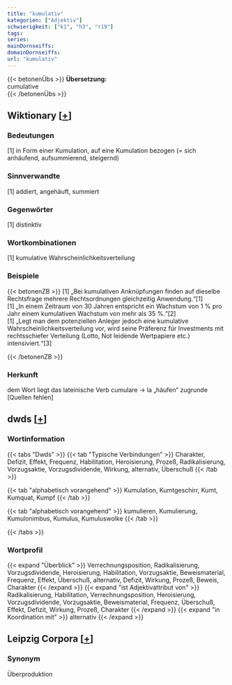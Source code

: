 ```yaml
---
title: "kumulativ"
kategorien: ["Adjektiv"]
schwierigkeit: ["k1", "h3", "r19"]
tags:
series:
mainDornseiffs:
domainDornseiffs:
url: "kumulativ"
---
```


{{< betonenÜbs >}}
**Übersetzung:**  
cumulative  
{{< /betonenÜbs >}}

## Wiktionary [[+](https://de.wiktionary.org/wiki/kumulativ)]

### Bedeutungen
[1] in Form einer Kumulation, auf eine Kumulation bezogen (= sich anhäufend, aufsummierend, steigernd)  

### Sinnverwandte
[1] addiert, angehäuft, summiert  

### Gegenwörter
[1] distinktiv  

### Wortkombinationen
[1] kumulative Wahrscheinlichkeitsverteilung  

### Beispiele
{{< betonenZB >}}
[1] „Bei kumulativen Anknüpfungen finden auf dieselbe Rechtsfrage mehrere Rechtsordnungen gleichzeitig Anwendung.“[1]  
[1] „In einem Zeitraum von 30 Jahren entspricht ein Wachstum von 1 % pro Jahr einem kumulativen Wachstum von mehr als 35 %.“[2]  
[1] „Legt man dem potenziellen Anleger jedoch eine kumulative Wahrscheinlichkeitsverteilung vor, wird seine Präferenz für Investments mit rechtsschiefer Verteilung (Lotto, Not leidende Wertpapiere etc.) intensiviert.“[3]  

{{< /betonenZB >}}
### Herkunft
dem Wort liegt das lateinische Verb cumulare → la „häufen“ zugrunde [Quellen fehlen]  



## dwds [[+](https://www.dwds.de/wb/kumulativ)]

### Wortinformation
{{< tabs "Dwds" >}}
{{< tab "Typische Verbindungen" >}}
Charakter, Defizit, Effekt, Frequenz, Habilitation, Heroisierung, Prozeß, Radikalisierung, Vorzugsaktie, Vorzugsdividende, Wirkung, alternativ, Überschuß
{{< /tab >}}

{{< tab "alphabetisch vorangehend" >}}
Kumulation, Kumtgeschirr, Kumt, Kumquat, Kumpf
{{< /tab >}}

{{< tab "alphabetisch vorangehend" >}}
kumulieren, Kumulierung, Kumulonimbus, Kumulus, Kumuluswolke
{{< /tab >}}

{{< /tabs >}}

### Wortprofil
{{< expand "Überblick" >}} Verrechnungsposition, Radikalisierung, Vorzugsdividende, Heroisierung, Habilitation, Vorzugsaktie, Beweismaterial, Frequenz, Effekt, Überschuß, alternativ, Defizit, Wirkung, Prozeß, Beweis, Charakter {{< /expand >}}
{{< expand "ist Adjektivattribut von" >}} Radikalisierung, Habilitation, Verrechnungsposition, Heroisierung, Vorzugsdividende, Vorzugsaktie, Beweismaterial, Frequenz, Überschuß, Effekt, Defizit, Wirkung, Prozeß, Charakter {{< /expand >}}
{{< expand "in Koordination mit" >}} alternativ {{< /expand >}}

## Leipzig Corpora [[+](https://corpora.uni-leipzig.de/en/res?word=kumulativ&corpusId=deu_newscrawl-public_2018)]


### Synonym
Überproduktion

